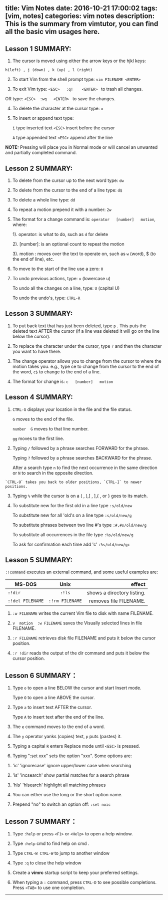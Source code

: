 title: Vim Notes
date: 2016-10-21 17:00:02
tags: [vim, notes]
categories: vim notes
description: This is the summary from vimtutor, you can find all the basic vim usages here. 
---

## Lesson 1 SUMMARY:

  1. The cursor is moved using either the arrow keys or the hjkl keys: 
  
    h(left) , j (down) , k (up) , l (right)
   
  2. To start Vim from the shell prompt type:  `vim FILENAME <ENTER>`
  
  3. To exit Vim type:	 `<ESC>   :q!	 <ENTER> ` to trash all changes.
  
  OR type: `<ESC>  :wq	 <ENTER> ` to save the changes.
  
  4. To delete the character at the cursor type:  `x`
  
  5. To insert or append text type:
    
      `i`   type inserted text   `<ESC>`   insert before the cursor
      
      `A`   type appended text   `<ESC>`    append after the line

	 
**NOTE:** Pressing <ESC> will place you in Normal mode or will cancel an unwanted and partially completed command.

## Lesson 2 SUMMARY:

  1. To delete from the cursor up to the next word type: `dw`
  
  2. To delete from the cursor to the end of a line type: `d$`
  
  3. To delete a whole line type:  `dd`

  4. To repeat a motion prepend it with a number: `2w`
  
  5. The format for a change command is: `operator   [number]   motion`, where: 
     
     1). operator: is what to do, such as  `d`  for delete
     
     2). [number]: is an optional count to repeat the motion
     
     3). motion : moves over the text to operate on, such as  `w` (word), $ (to the end of line), etc.

  6. To move to the start of the line use a zero:  `0`

  7.  To undo previous actions, type: `u`  (lowercase u)
 
      To undo all the changes on a line, type:  `U`  (capital U)
     
      To undo the undo's, type: `CTRL-R`
     
## Lesson 3 SUMMARY:

  1. To put back text that has just been deleted, type `p` .  This puts the deleted text AFTER the cursor (if a line was deleted it will go on the line below the cursor).

  2. To replace the character under the cursor, type `r` and then the character you want to have there.

  3. The change operator allows you to change from the cursor to where the motion takes you.  e.g., type  ce  to change from the cursor to the end of the word,  `c$` to change to the end of a line.

  4. The format for change is:  `c   [number]   motion`

## Lesson 4 SUMMARY:

  1. `CTRL-G`  displays your location in the file and the file status.
  
     `G`  moves to the end of the file.
             
     `number  G`  moves to that line number.
      
     `gg`  moves to the first line.

  2. Typing  `/`	followed by a phrase searches FORWARD for the phrase.
  
     Typing  `?`	followed by a phrase searches BACKWARD for the phrase.
     
     After a search type  `n`  to find the next occurrence in the same direction or  `N`  to search in the opposite direction.
     
    `CTRL-O` takes you back to older positions, `CTRL-I` to newer positions.

  3. Typing  `%`	while the cursor is on a ( , ),[ , ],{ , or } goes to its match.

  4. To substitute new for the first old in a line type    `:s/old/new`
 
     To substitute new for all 'old's on a line type     `:s/old/new/g`
    
     To substitute phrases between two line #'s type     `:#,#s/old/new/g`
     
     To substitute all occurrences in the file type      `:%s/old/new/g`
     
     To ask for confirmation each time add 'c'           `:%s/old/new/gc`

## Lesson 5 SUMMARY:

 `:!command`  executes an external command,  and some useful examples are:
      
|	MS-DOS	|  Unix|      effect    | 
|-----------|:--------:|----------:|
|`:!dir`		  | `:!ls`		  | shows a directory listing.|
|`:!del FILENAME`  | `:!rm FILENAME` |  removes file FILENAME.|

  1.  `:w FILENAME`  writes the current Vim file to disk with name FILENAME.

  2.  `v  motion  :w FILENAME`  saves the Visually selected lines in file FILENAME.

  3.  `:r FILENAME`  retrieves disk file FILENAME and puts it below the cursor position.

  4.  `:r !dir`  reads the output of the dir command and puts it below the cursor position.

##	Lesson 6 SUMMARY：

  1. Type  `o`  to open a line BELOW the cursor and start Insert mode.
  
     Type  `O`  to open a line ABOVE the cursor.

  2. Type  `a`  to insert text AFTER the cursor.
  
     Type  `A`  to insert text after the end of the line.

  3. The  `e`  command moves to the end of a word.

  4. The  `y`  operator yanks (copies) text,  `p`  puts (pastes) it.

  5. Typing a capital `R`  enters Replace mode until  `<ESC>`  is pressed.

  6. Typing ":set xxx" sets the option "xxx".  Some options are:
  
   1) 'ic' 'ignorecase'	ignore upper/lower case when searching
  	
   2) 'is' 'incsearch'	show partial matches for a search phrase
	
   3) 'hls' 'hlsearch'	highlight all matching phrases
	
   4) You can either use the long or the short option name.

7. Prepend "no" to switch an option off:   `:set noic`

## Lesson 7 SUMMARY：

  1. Type  `:help`  or press `<F1>` or `<Help>`  to open a help window.

  2. Type  `:help` cmd  to find help on  cmd .

  3. Type  `CTRL-W CTRL-W`  to jump to another window

  4. Type  `:q`  to close the help window

  5. Create a **vimrc** startup script to keep your preferred settings.

  6. When typing a  `:`  command, press `CTRL-D` to see possible completions. Press `<TAB>` to use one completion.

---